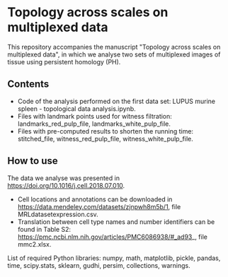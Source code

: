 # Topology across scales on multiplexed data

This repository accompanies the manuscript "Topology across scales on multiplexed data", in which we analyse two sets of multiplexed images of tissue using persistent homology (PH).

## Contents
- Code of the analysis performed on the first data set: LUPUS murine spleen - topological data analysis.ipynb.
- Files with landmark points used for witness filtration: landmarks_red_pulp_file, landmarks_white_pulp_file.
- Files with pre-computed results to shorten the running time: stitched_file, witness_red_pulp_file, witness_white_pulp_file.

## How to use
The data we analyse was presented in https://doi.org/10.1016/j.cell.2018.07.010.
- Cell locations and annotations can be downloaded in https://data.mendeley.com/datasets/zjnpwh8m5b/1, file MRLdatasetexpression.csv.
- Translation between cell type names and number identifiers can be found in Table S2: https://pmc.ncbi.nlm.nih.gov/articles/PMC6086938/#_ad93_, file mmc2.xlsx.

List of required Python libraries: numpy, math, matplotlib, pickle, pandas, time, scipy.stats, sklearn, gudhi, persim, collections, warnings.
